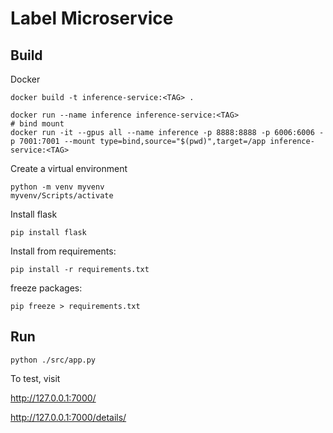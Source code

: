 # Label Microservice

## Build

Docker

```
docker build -t inference-service:<TAG> .
```

```shell
docker run --name inference inference-service:<TAG>
# bind mount
docker run -it --gpus all --name inference -p 8888:8888 -p 6006:6006 -p 7001:7001 --mount type=bind,source="$(pwd)",target=/app inference-service:<TAG>
```

Create a virtual environment

```
python -m venv myvenv
myvenv/Scripts/activate
```

Install flask
```
pip install flask
```

Install from requirements:
```
pip install -r requirements.txt
```

freeze packages:
```
pip freeze > requirements.txt
```


## Run

```
python ./src/app.py
```

To test, visit 

http://127.0.0.1:7000/

http://127.0.0.1:7000/details/<tag>
